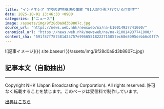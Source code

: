 ```yaml
---
title: "インドネシア 学校の建物崩壊の事故 “91人取り残されている可能性”"
date: 2025-10-01 13:46:33 +0900
categories: ["ニュース"]
image: /assets/img/9f28d0a9d3b8807c.jpg
source_url: "https://news.web.nhk/newsweb/na/na-k10014937741000/"
canonical_url: "https://news.web.nhk/newsweb/na/na-k10014937741000/"
content_sha: "591f87f787481d25757e99665518222715057ec68e8095debb6c0ff7c74ea019"
---
```


![記事イメージ]({{ site.baseurl }}/assets/img/9f28d0a9d3b8807c.jpg)

## 記事本文（自動抽出）
<div><div class="_13tndsj2"><nav aria-label="フッターサイトナビゲーション" class="_13tndsj4"></nav><hr class="esl7kn2s esl7kn1l esl7kn1n _14xli2ae"><p class="esl7kn2s esl7kn1m esl7kn1o _1yvk0f68 _1lugom81">Copyright NHK (Japan Broadcasting Corporation). All rights reserved. 許可なく転載することを禁じます。このページは受信料で制作しています。</p></div></div>

[出典はこちら](https://news.web.nhk/newsweb/na/na-k10014937741000/)
